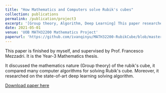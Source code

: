 ```yaml
---
title: "How Mathematics and Computers solve Rubik's cubes"
collection: publications
permalink: /publication/project3
excerpt: '[Group theory, Algorithm, Deep Learning] This paper researched the algorithms of solving Rubik's Cube.'
date: 2021-05-01
venue: 'UOB MATH32200 Mathematics Project'
paperurl: 'https://github.com/ivanqinyu/MATH32200-RubikCube/blob/master/math_rubik.pdf'
---
```

This paper is finished by myself, and supervised by Prof. Francesco Mezzadri. 
It is the Year-3 Mathematics thesis.

It discussed the mathematics nature (Group theory) of the rubik's cube, 
it compared many computer algorithms for solving Rubik's cube. 
Moreover, it researched on the state-of-art deep learning solving algorithm.

[Download paper here](https://github.com/ivanqinyu/MATH32200-RubikCube)